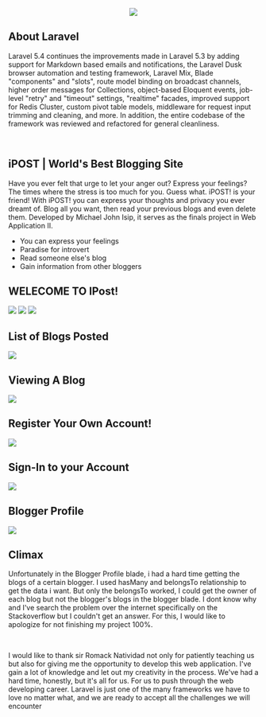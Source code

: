 <p align="center"><img src="https://github.com/mj-isip23/WebApp2---Project/blob/master/screenshots/laravel.png"></p>

## About Laravel

<p text-indent="20px"> Laravel 5.4 continues the improvements made in Laravel 5.3 by adding support for Markdown based emails and notifications, the Laravel Dusk browser automation and testing framework, Laravel Mix, Blade "components" and "slots", route model binding on broadcast channels, higher order messages for Collections, object-based Eloquent events, job-level "retry" and "timeout" settings, "realtime" facades, improved support for Redis Cluster, custom pivot table models, middleware for request input trimming and cleaning, and more. In addition, the entire codebase of the framework was reviewed and refactored for general cleanliness. </p>

<br>

## iPOST | World's Best Blogging Site 

<p> Have you ever felt that urge to let your anger out? Express your feelings? The times where the stress is too much for you. Guess what. iPOST! is your friend! With iPOST! you can express your thoughts and privacy you ever dreamt of. Blog all you want, then read your previous blogs and even delete them. Developed by Michael John Isip, it serves as the finals project in Web Application II. </p>

- You can express your feelings
- Paradise for introvert
- Read someone else's blog
- Gain information from other bloggers

## WELECOME TO IPost!
<img src="https://github.com/mj-isip23/WebApp2---Project/blob/master/screenshots/home1.png">
<img src="https://github.com/mj-isip23/WebApp2---Project/blob/master/screenshots/home2.png">
<img src="https://github.com/mj-isip23/WebApp2---Project/blob/master/screenshots/home3.png">
<br>

## List of Blogs Posted
<img src="https://github.com/mj-isip23/WebApp2---Project/blob/master/screenshots/blogs.png">
<br>

## Viewing A Blog
<img src="https://github.com/mj-isip23/WebApp2---Project/blob/master/screenshots/blog.png">
<br>

## Register Your Own Account!
<img src="https://github.com/mj-isip23/WebApp2---Project/blob/master/screenshots/sign-up.png">
<br>

## Sign-In to your Account
<img src="https://github.com/mj-isip23/WebApp2---Project/blob/master/screenshots/sign-in.png">
<br>

## Blogger Profile
<img src="https://github.com/mj-isip23/WebApp2---Project/blob/master/screenshots/profile.png">
<br>


## Climax
<p> Unfortunately in the Blogger Profile blade, i had a hard time getting the blogs of a certain blogger. I used hasMany and belongsTo relationship to get the data i want. But only the belongsTo worked, I could get the owner of each blog but not the blogger's blogs in the blogger blade. I dont know why and I've search the problem over the internet specifically on the Stackoverflow but I couldn't get an answer. For this, I would like to apologize for not finishing my project 100%. </p>
<br>

<p> I would like to thank sir Romack Natividad not only for patiently teaching us but also for giving me the opportunity to develop this web application. I've gain a lot of knowledge and let out my creativity in the process. We've had a hard time, honestly, but it's all for us. For us to push through the web developing career. Laravel is just one of the many frameworks we have to love no matter what, and we are ready to accept all the challenges we will encounter </p>
